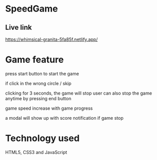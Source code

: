 # SpeedGame

## Live link

https://whimsical-granita-5fa85f.netlify.app/

# Game feature

press start button to start the game

if click in the wrong circle / skip

clicking for 3 seconds, the game will stop
user can also stop the game anytime by pressing end button

game speed increase with game progress

a modal will show up with score notification if game stop

# Technology used

HTML5, CSS3 and JavaScript
